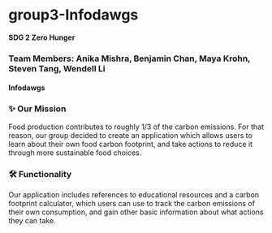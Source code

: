 # group3-Infodawgs

**SDG 2 Zero Hunger**

### Team Members: Anika Mishra, Benjamin Chan, Maya Krohn, Steven Tang, Wendell Li
#### Infodawgs

### ✨ Our Mission
Food production contributes to roughly 1/3 of the carbon emissions. For that reason, our group decided to create an application which allows users to learn about their own food carbon footprint, and take actions to reduce it through more sustainable food choices. 

### 🛠 Functionality
Our application includes references to educational resources and a carbon footprint calculator, which users can use to track the carbon emissions of their own consumption, and gain other basic information about what actions they can take. 
